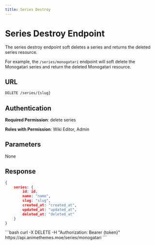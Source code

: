 ```yaml
---
title: Series Destroy
---
```


<Block>

# Series Destroy Endpoint

The series destroy endpoint soft deletes a series and returns the deleted series resource.

For example, the `/series/monogatari` endpoint will soft delete the Monogatari series and return the deleted Monogatari resource.

## URL

```sh
DELETE /series/{slug}
```

## Authentication

**Required Permission**: delete series

**Roles with Permission**: Wiki Editor, Admin

## Parameters

None

## Response

```json
{
    series: {
        id: id,
        name: "name",
        slug: "slug",
        created_at: "created_at",
        updated_at: "updated_at",
        deleted_at: "deleted_at"
    }
}
```

<Example>

<CURL>
```bash
curl -X DELETE -H "Authorization: Bearer {token}" https://api.animethemes.moe/series/monogatari
```
</CURL>

</Example>

</Block>